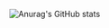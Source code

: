 ![Anurag's GitHub stats](https://vercel-gfcjbx7zt-ziedguettari.vercel.app/api?username=ElBartoTn&show=reviews,discussions_started,discussions_answered,prs_merged,prs_merged_percentage)

